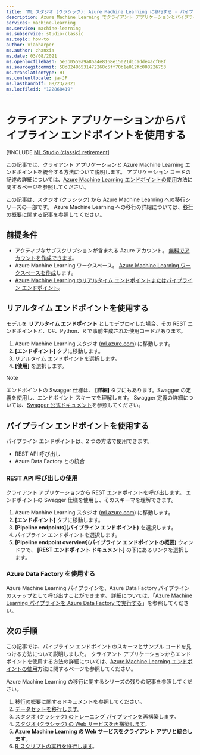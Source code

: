 ```yaml
---
title: 'ML スタジオ (クラシック): Azure Machine Learning に移行する - パイプライン エンドポイントの使用'
description: Azure Machine Learning でクライアント アプリケーションとパイプライン エンドポイントを統合します。
services: machine-learning
ms.service: machine-learning
ms.subservice: studio-classic
ms.topic: how-to
author: xiaoharper
ms.author: zhanxia
ms.date: 03/08/2021
ms.openlocfilehash: 5e3b0559a9a86a4e8168e15021d1cadde4acf08f
ms.sourcegitcommit: 58d82486531472268c5ff70b1e012fc008226753
ms.translationtype: HT
ms.contentlocale: ja-JP
ms.lasthandoff: 08/23/2021
ms.locfileid: "122868419"
---
```

# <a name="consume-pipeline-endpoints-from-client-applications"></a>クライアント アプリケーションからパイプライン エンドポイントを使用する

[!INCLUDE [ML Studio (classic) retirement](../../includes/machine-learning-studio-classic-deprecation.md)]

この記事では、クライアント アプリケーションと Azure Machine Learning エンドポイントを統合する方法について説明します。 アプリケーション コードの記述の詳細については、[Azure Machine Learning エンドポイントの使用](how-to-consume-web-service.md)方法に関するページを参照してください。

この記事は、スタジオ (クラシック) から Azure Machine Learning への移行シリーズの一部です。 Azure Machine Learning への移行の詳細については、[移行の概要に関する記事](migrate-overview.md)を参照してください。

## <a name="prerequisites"></a>前提条件

- アクティブなサブスクリプションが含まれる Azure アカウント。 [無料でアカウントを作成できます](https://azure.microsoft.com/free/?WT.mc_id=A261C142F)。
- Azure Machine Learning ワークスペース。 [Azure Machine Learning ワークスペースを作成](how-to-manage-workspace.md#create-a-workspace)します。
- [Azure Machine Learning のリアルタイム エンドポイントまたはパイプライン エンドポイント](migrate-rebuild-web-service.md)。


## <a name="consume-a-real-time-endpoint"></a>リアルタイム エンドポイントを使用する 

モデルを **リアルタイム エンドポイント** としてデプロイした場合、その REST エンドポイントと、C#、Python、R で事前生成された使用コードがあります。

1. Azure Machine Learning スタジオ ([ml.azure.com](https://ml.azure.com)) に移動します。
1. **[エンドポイント]** タブに移動します。
1. リアルタイム エンドポイントを選択します。
1. **[使用]** を選択します。

> [!NOTE]
> エンドポイントの Swagger 仕様は、 **[詳細]** タブにもあります。Swagger の定義を使用し、エンドポイント スキーマを理解します。 Swagger 定義の詳細については、[Swagger 公式ドキュメント](https://swagger.io/docs/specification/2-0/what-is-swagger/)を参照してください。


## <a name="consume-a-pipeline-endpoint"></a>パイプライン エンドポイントを使用する

パイプライン エンドポイントは、2 つの方法で使用できます。

- REST API 呼び出し
- Azure Data Factory との統合

### <a name="use-rest-api-calls"></a>REST API 呼び出しの使用

クライアント アプリケーションから REST エンドポイントを呼び出します。 エンドポイントの Swagger 仕様を使用し、そのスキーマを理解できます。

1. Azure Machine Learning スタジオ ([ml.azure.com](https://ml.azure.com)) に移動します。
1. **[エンドポイント]** タブに移動します。
1. **[Pipeline endpoints]\(パイプライン エンドポイント\)** を選択します。
1. パイプライン エンドポイントを選択します。
1. **[Pipeline endpoint overview]\(パイプライン エンドポイントの概要\)** ウィンドウで、 **[REST エンドポイント ドキュメント]** の下にあるリンクを選択します。

### <a name="use-azure-data-factory"></a>Azure Data Factory を使用する

Azure Machine Learning パイプラインを、Azure Data Factory パイプラインのステップとして呼び出すことができます。 詳細については、「[Azure Machine Learning パイプラインを Azure Data Factory で実行する](../data-factory/transform-data-machine-learning-service.md)」を参照してください。


## <a name="next-steps"></a>次の手順

この記事では、パイプライン エンドポイントのスキーマとサンプル コードを見つける方法について説明しました。 クライアント アプリケーションからエンドポイントを使用する方法の詳細については、[Azure Machine Learning エンドポイントの使用](how-to-consume-web-service.md)方法に関するページを参照してください。

Azure Machine Learning の移行に関するシリーズの残りの記事を参照してください。 
1. [移行の概要](migrate-overview.md)に関するドキュメントを参照してください。
1. [データセットを移行します](migrate-register-dataset.md)。
1. [スタジオ (クラシック) のトレーニング パイプラインを再構築します](migrate-rebuild-experiment.md)。
1. [スタジオ (クラシック) の Web サービスを再構築します](migrate-rebuild-web-service.md)。
1. **Azure Machine Learning の Web サービスをクライアント アプリと統合します**。
1. [R スクリプトの実行を移行します](migrate-execute-r-script.md)。